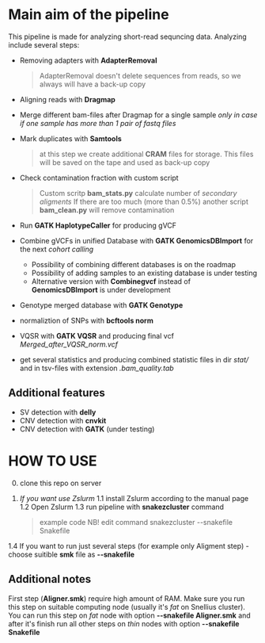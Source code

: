 
# Main aim of the pipeline
This pipeline is made for analyzing short-read sequncing data. 
Analyzing include several steps:
* Removing adapters with **AdapterRemoval** 

  > AdapterRemoval doesn't delete sequences from reads, so we always will have a back-up copy 
  
* Aligning reads with **Dragmap**  
* Merge different bam-files after Dragmap for a single sample *only in case if one sample has more than 1 pair of fastq files*
* Mark duplicates with **Samtools**

  > at this step we create additional **CRAM** files for storage. This files will be saved on the tape and used as back-up copy
  
* Check contamination fraction with custom script

  > Custom scritp **bam_stats.py** calculate number of *secondary aligments*
  > If there are too much (more than 0.5%) another script **bam_clean.py** will remove contamination
  
* Run **GATK HaplotypeCaller** for producing gVCF
* Combine gVCFs in unified Database with **GATK GenomicsDBImport** for the next *cohort calling*
  * Possibility of combining different databases is on the roadmap
  * Possibility of adding samples to an existing database is under testing
  * Alternative version with **Combinegvcf** instead of **GenomicsDBImport** is under development
* Genotype merged database with **GATK Genotype**
* normaliztion of SNPs with **bcftools norm**
* VQSR with **GATK VQSR** and producing final vcf *Merged_after_VQSR_norm.vcf*
* get several statistics and producing combined statistic files in dir *stat/* and in tsv-files with extension *.bam_quality.tab*

## Additional features

 * SV detection with **delly**
 * CNV detection with **cnvkit**
 * CNV detection with **GATK** (under testing)

# HOW TO USE
0. clone this repo on server
1. *If you want use Zslurm*
  1.1 install Zslurm according to the manual page
  1.2 Open Zslurm
  1.3 run pipeline with **snakezcluster** command
  
    > example code
    > NB! edit command
    > snakezcluster --snakefile Snakefile
    
  1.4 If you want to run just several steps (for example only Aligment step) - choose suitible **smk** file as **--snakefile**

## Additional notes

First step (**Aligner.smk**) require high amount of RAM. Make sure you run this step on suitable computing node (usually it's *fat* on Snellius cluster).
You can run this step on *fat* node with option **--snakefile Aligner.smk** and after it's finish run all other steps on *thin* nodes with option **--snakefile Snakefile**

